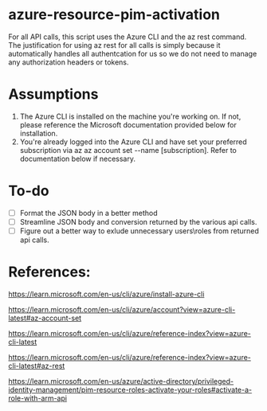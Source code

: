 # **azure-resource-pim-activation**
For all API calls, this script uses the Azure CLI and the az rest command. The justification for using az rest for all calls is simply because it automatically handles all authentcation for us so we do not need to manage any authorization headers or tokens.

# **Assumptions**
1) The Azure CLI is installed on the machine you're working on. If not, please reference the Microsoft documentation provided below for installation.
2) You're already logged into the Azure CLI and have set your preferred subscription via az az account set --name [subscription]. Refer to documentation below if necessary.

# **To-do**
- [ ] Format the JSON body in a better method
- [ ] Streamline JSON body and conversion returned by the various api calls.
- [ ] Figure out a better way to exlude unnecessary users\roles from returned api calls. 

# **References:**

https://learn.microsoft.com/en-us/cli/azure/install-azure-cli

https://learn.microsoft.com/en-us/cli/azure/account?view=azure-cli-latest#az-account-set

https://learn.microsoft.com/en-us/cli/azure/reference-index?view=azure-cli-latest

https://learn.microsoft.com/en-us/cli/azure/reference-index?view=azure-cli-latest#az-rest

https://learn.microsoft.com/en-us/azure/active-directory/privileged-identity-management/pim-resource-roles-activate-your-roles#activate-a-role-with-arm-api